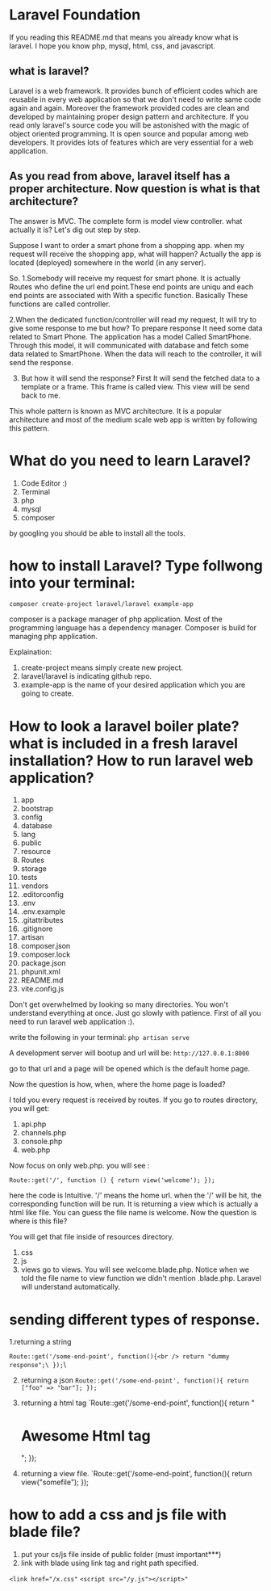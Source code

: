 # **Laravel Foundation**
If you reading this README.md that means you already know what is laravel. I hope you know php, mysql, html, css, and javascript. 

## what is laravel?
Laravel is a web framework. It provides bunch of efficient codes which are reusable in every web application so that we don't need to write same code again and again. Moreover the framework provided codes are clean and developed by maintaining proper design pattern and architecture. If you read only laravel's source code you will be astonished with the magic of object oriented programming. It is open source and popular among web developers. It provides lots of features which are very essential for a web application. 


## As you read from above, laravel itself has a proper architecture. Now question is what is that architecture? 

The answer is MVC. The complete form is model view controller. what actually it is? Let's dig out step by step.

Suppose I want to order a smart phone from a shopping app. when my request will receive the shopping app, what will happen? Actually the app is located (deployed) somewhere in the world (in any server). 

So. 
1.Somebody will receive my request for smart phone. It is actually Routes who define the url end point.These end points are uniqu and each end points are associated with With a specific function. Basically These functions are called controller. 

2.When the dedicated function/controller will read my request, It will try to give some response to me but how? To prepare response It need some data related to Smart Phone. The application has a model Called SmartPhone. Through this model, it will communicated with database and fetch some data related to SmartPhone. When the data will reach to the controller, it will send the response.

3. But how it will send the response? First It will send the fetched data to a template or a frame. This frame is called view. This view will be send back to me. 

This whole pattern is known as MVC architecture. It is a popular architecture and most of the medium scale web app is written by following this pattern. 



# What do you need to learn Laravel?
1. Code Editor :)
2. Terminal
3. php 
4. mysql
5. composer

by googling you should be able to install all the tools. 


# how to install Laravel? Type follwong into your terminal:
`composer create-project laravel/laravel example-app`

composer is a package manager of php application. Most of the programming language has a dependency manager. Composer is build for managing php application. 

Explaination:
1. create-project means simply create new project. 
2. laravel/laravel is indicating github repo.
3. example-app is the name of your desired application which you are going to create.


# How to look a laravel boiler plate? what is included in a fresh laravel installation? How to run laravel web application?
1. app
2. bootstrap
3. config
4. database
5. lang 
6. public
7. resource
8. Routes
9. storage
10. tests
11. vendors
12. .editorconfig
13. .env
14. .env.example
15. .gitattributes
16. .gitignore
17. artisan
18. composer.json
19. composer.lock
20. package.json
21. phpunit.xml
22. README.md
23. vite.config.js 

Don't get overwhelmed by looking so many directories. You won't understand everything at once. Just go slowly with patience. First of all you need to run laravel web application :). 

write the following in your terminal:
`php artisan serve`

A development server will bootup and url will be:
`http://127.0.0.1:8000`

go to that url and a page will be opened which is the  default home page.

Now the question is how, when, where the home page is loaded?

I told you every request is received by routes. If you go to routes directory, you will get: 
1. api.php
2. channels.php
3. console.php
4. web.php

Now focus on only web.php. 
you will see :

`Route::get('/', function () {
    return view('welcome');
});`

here the code is Intuitive. '/' means the home url. when the '/' will be hit, the corresponding function will be run. It is returning a view which is actually a html like file. You can guess the file name is welcome. Now the question is where is this file?

You will get that file inside of resources directory.
1. css
2. js
3. views
go to views. You will see welcome.blade.php. Notice when we told the file name to view function we didn't mention .blade.php. Laravel will understand automatically. 


# sending different types of response. 

1.returning a string

`Route::get('/some-end-point', function(){<br />
    return "dummy response";\
});`\



2. returning a json
`Route::get('/some-end-point', function(){
    return ["foo" => "bar"];
});
`

3. returning a html tag
`Route::get('/some-end-point', function(){
    return "<h1>Awesome Html tag</h1>";
});

4. returning a view file.
`Route::get('/some-end-point', function(){
    return view("somefile");
});

# how to add a css and js file with blade file?
1. put your cs/js file inside of public folder (must important***)
2. link with blade using link tag and right path specified.

`<link href="/x.css"`
`<script src="/y.js"></script>"`







